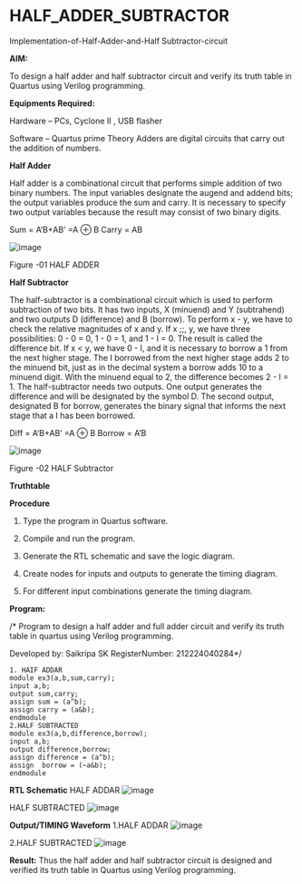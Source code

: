 # HALF_ADDER_SUBTRACTOR

Implementation-of-Half-Adder-and-Half Subtractor-circuit

**AIM:**

To design a half adder and half subtractor circuit and verify its truth table in Quartus using Verilog programming.

**Equipments Required:**

Hardware – PCs, Cyclone II , USB flasher 

Software – Quartus prime Theory Adders are digital circuits that carry out the addition of numbers.

**Half Adder**

Half adder is a combinational circuit that performs simple addition of two binary numbers. The input variables designate the augend and addend bits; the output variables produce the sum and carry. It is necessary to specify two output variables because the result may consist of two binary digits.

Sum = A’B+AB’ =A ⊕ B Carry = AB

![image](https://github.com/naavaneetha/HALF_ADDER_SUBTRACTOR/assets/154305477/bd4a0b2c-cdbc-4184-ab08-81578f121e1f)

Figure -01 HALF ADDER

**Half Subtractor**

The half-subtractor is a combinational circuit which is used to perform subtraction of two bits. It has two inputs, X (minuend) and Y (subtrahend) and two outputs D (difference) and B (borrow). To perform x - y, we have to check the relative magnitudes of x and y. If x ;;, y, we have three possibilities: 0 - 0 = 0, 1 - 0 = 1, and 1 - I = 0. The result is called the difference bit. If x < y, we have 0 - I, and it is necessary to borrow a 1 from the next higher stage. The I borrowed from the next higher stage adds 2 to the minuend bit, just as in the decimal system a borrow adds 10 to a minuend digit. With the minuend equal to 2, the difference becomes 2 - I = 1. The half-subtractor needs two outputs. One output generates the difference and will be designated by the symbol D. The second output, designated B for borrow, generates the binary signal that informs the next stage that a I has been borrowed. 

Diff = A’B+AB’ =A ⊕ B
Borrow = A’B

 ![image](https://github.com/naavaneetha/HALF_ADDER_SUBTRACTOR/assets/154305477/d76b099c-513f-4e7c-843a-e2fd028a531a)

Figure -02 HALF Subtractor

**Truthtable**

**Procedure**

1.	Type the program in Quartus software.

2.	Compile and run the program.

3.	Generate the RTL schematic and save the logic diagram.

4.	Create nodes for inputs and outputs to generate the timing diagram.

5.	For different input combinations generate the timing diagram.


**Program:**

/* Program to design a half adder and full adder circuit and verify its truth table in quartus using Verilog programming.

Developed by: Saikripa SK
RegisterNumber: 212224040284*/
```
1. HAIF ADDAR
module ex3(a,b,sum,carry);
input a,b;
output sum,carry;
assign sum = (a^b);
assign carry = (a&b);
endmodule
2.HALF SUBTRACTED
module ex3(a,b,difference,borrow);
input a,b;
output difference,borrow;
assign difference = (a^b);
assign  borrow = (~a&b);
endmodule
```

**RTL Schematic**
HALF ADDAR
![image](https://github.com/user-attachments/assets/c98f9dca-1d66-4e82-98d4-144e8ee2eb77)

HALF SUBTRACTED
![image](https://github.com/user-attachments/assets/4cc159f8-6972-4b6b-837a-1144fba1558d)


**Output/TIMING Waveform**
1.HALF ADDAR
![image](https://github.com/user-attachments/assets/5f89506a-c83b-49b5-a04f-a84105dc8feb)

2.HALF SUBTRACTED
![image](https://github.com/user-attachments/assets/9eb7ea9c-f743-4400-b24e-ec592d8c4a14)


**Result:**
Thus the half adder and half subtractor circuit is designed and verified its truth table in Quartus using Verilog programming.
